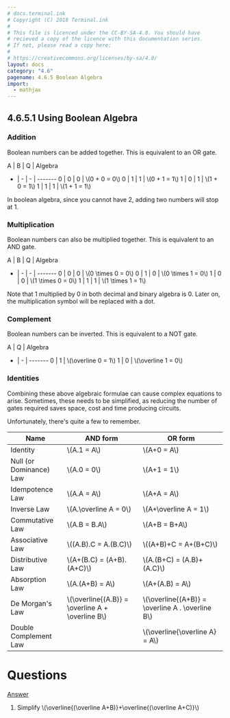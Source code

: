 ```yaml
---
# docs.terminal.ink
# Copyright (C) 2018 Terminal.ink
#
# This file is licenced under the CC-BY-SA-4.0. You should have
# recieved a copy of the licence with this documentation series.
# If not, please read a copy here:
#
# https://creativecommons.org/licenses/by-sa/4.0/
layout: docs
category: "4.6"
pagename: 4.6.5 Boolean Algebra
import:
  - mathjax
---
```


## 4.6.5.1 Using Boolean Algebra

### Addition
Boolean numbers can be added together.
This is equivalent to an OR gate.

A | B | Q | Algebra
- | - | - | -------
0 | 0 | 0 | \\(0 + 0 = 0\\)
0 | 1 | 1 | \\(0 + 1 = 1\\)
1 | 0 | 1 | \\(1 + 0 = 1\\)
1 | 1 | 1 | \\(1 + 1 = 1\\)

In boolean algebra, since you cannot have 2, adding two numbers will stop at 1.

### Multiplication
Boolean numbers can also be multiplied together.
This is equivalent to an AND gate.

A | B | Q | Algebra
- | - | - | -------
0 | 0 | 0 | \\(0 \\times 0 = 0\\)
0 | 1 | 0 | \\(0 \\times 1 = 0\\)
1 | 0 | 0 | \\(1 \\times 0 = 0\\)
1 | 1 | 1 | \\(1 \\times 1 = 1\\)

Note that 1 multiplied by 0 in both decimal and binary algebra is 0.
Later on, the multiplication symbol will be replaced with a dot.

### Complement
Boolean numbers can be inverted.
This is equivalent to a NOT gate.

A | Q | Algebra
- | - | -------
0 | 1 | \\(\\overline 0 = 1\\)
1 | 0 | \\(\\overline 1 = 0\\)

### Identities
Combining these above algebraic formulae can cause complex equations to arise.
Sometimes, these needs to be simplified, as reducing the number of gates required saves space, cost and time producing circuits.

Unfortunately, there's quite a few to remember.

Name                    | AND form                                              | OR form
----------------------- | ----------------------------------------------------- | -----------------------------------------------------
Identity                | \\(A.1 = A\\)                                         | \\(A+0 = A\\)
Null (or Dominance) Law | \\(A.0 = 0\\)                                         | \\(A+1 = 1\\)
Idempotence Law         | \\(A.A = A\\)                                         | \\(A+A = A\\)
Inverse Law             | \\(A.\\overline A = 0\\)                              | \\(A+\\overline A = 1\\)
Commutative Law         | \\(A.B = B.A\\)                                       | \\(A+B = B+A\\)
Associative Law         | \\((A.B).C = A.(B.C)\\)                               | \\((A+B)+C = A+(B+C)\\)
Distributive Law        | \\(A+(B.C) = (A+B).(A+C)\\)                           | \\(A.(B+C) = (A.B)+(A.C)\\)
Absorption Law          | \\(A.(A+B) = A\\)                                     | \\(A+(A.B) = A\\)
De Morgan's Law         | \\(\\overline{(A.B)} = \\overline A + \\overline B\\) | \\(\\overline{(A+B)} = \\overline A . \\overline B\\)
Double Complement Law   |                                                       | \\(\\overline{\\overline A} = A\\)

# Questions
[Answer](answers#465-boolean-algebra)

1. Simplify \\(\\overline{(\\overline A+B)}+\\overline{(\\overline A+C)}\\)
